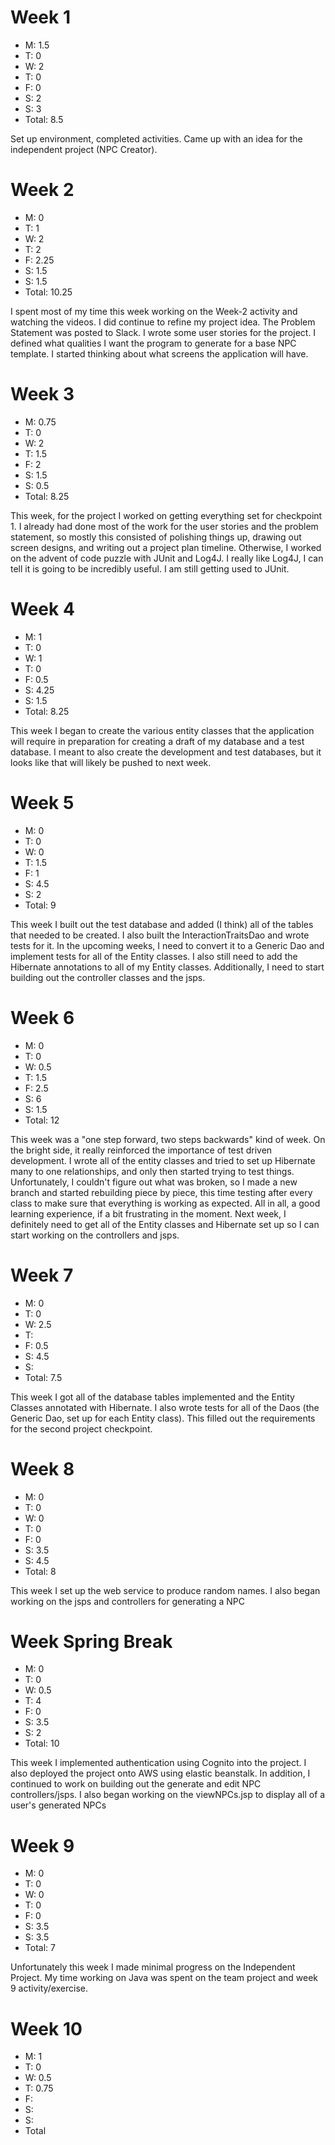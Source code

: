 # Week 1
- M: 1.5
- T: 0
- W: 2
- T: 0
- F: 0
- S: 2
- S: 3
- Total: 8.5

Set up environment, completed activities. Came up with an idea for
the independent project (NPC Creator).
# Week 2
- M: 0
- T: 1
- W: 2
- T: 2
- F: 2.25
- S: 1.5
- S: 1.5
- Total: 10.25

I spent most of my time this week working on the Week-2 activity and watching the videos. I did continue
to refine my project idea. The Problem Statement was posted to Slack. I wrote some user stories for the 
project. I defined what qualities I want the program to generate for a base NPC template. I started thinking
about what screens the application will have.
# Week 3
- M: 0.75
- T: 0
- W: 2
- T: 1.5
- F: 2
- S: 1.5
- S: 0.5
- Total: 8.25

This week, for the project I worked on getting everything set for checkpoint 1. I already had done most of the work
for the user stories and the problem statement, so mostly this consisted of polishing things up, drawing out 
screen designs, and writing out a project plan timeline.
Otherwise, I worked on the advent of code puzzle with JUnit and Log4J. I really like Log4J, I can tell it is 
going to be incredibly useful. I am still getting used to JUnit.

# Week 4
- M: 1
- T: 0
- W: 1
- T: 0
- F: 0.5
- S: 4.25
- S: 1.5
- Total: 8.25

This week I began to create the various entity classes that the application will require in preparation for creating a 
draft of my database and a test database. I meant to also create the development and test databases, but it looks like
that will likely be pushed to next week.

# Week 5
- M: 0
- T: 0
- W: 0
- T: 1.5
- F: 1
- S: 4.5
- S: 2
- Total: 9

This week I built out the test database and added (I think) all of the tables that needed to be created. I also built 
the InteractionTraitsDao and wrote tests for it. In the upcoming weeks, I need to convert it to a Generic Dao and 
implement tests for all of the Entity classes. I also still need to add the Hibernate annotations to all of my Entity
classes. Additionally, I need to start building out the controller classes and the jsps.

# Week 6
- M: 0
- T: 0
- W: 0.5
- T: 1.5
- F: 2.5
- S: 6
- S: 1.5
- Total: 12

This week was a "one step forward, two steps backwards" kind of week. On the bright side, it really reinforced the
importance of test driven development. I wrote all of the entity classes and tried to set up Hibernate many to one 
relationships, and only then started trying to test things. Unfortunately, I couldn't figure out what was broken, so
I made a new branch and started rebuilding piece by piece, this time testing after every class to make sure that everything 
is working as expected. All in all, a good learning experience, if a bit frustrating in the moment. Next week, I definitely
need to get all of the Entity classes and Hibernate set up so I can start working on the controllers and jsps.
# Week 7
- M: 0
- T: 0
- W: 2.5
- T:
- F: 0.5
- S: 4.5
- S:
- Total: 7.5

This week I got all of the database tables implemented and the Entity Classes annotated with Hibernate.
I also wrote tests for all of the Daos (the Generic Dao, set up for each Entity class). This filled out
the requirements for the second project checkpoint.

# Week 8
- M: 0
- T: 0
- W: 0
- T: 0
- F: 0
- S: 3.5
- S: 4.5
- Total: 8

This week I set up the web service to produce random names. I also began working on the jsps and controllers for
generating a NPC

# Week Spring Break
- M: 0
- T: 0
- W: 0.5
- T: 4
- F: 0
- S: 3.5
- S: 2
- Total: 10

This week I implemented authentication using Cognito into the project. I also deployed the project onto AWS
using elastic beanstalk. In addition, I continued to work on building out the generate and edit NPC controllers/jsps.
I also began working on the viewNPCs.jsp to display all of a user's generated NPCs

# Week 9
- M: 0
- T: 0
- W: 0
- T: 0
- F: 0
- S: 3.5
- S: 3.5
- Total: 7

Unfortunately this week I made minimal progress on the Independent Project. My time working on Java was spent
on the team project and week 9 activity/exercise.

# Week 10
- M: 1
- T: 0
- W: 0.5
- T: 0.75
- F: 
- S:
- S:
- Total

